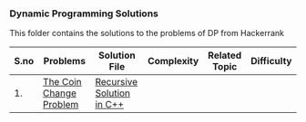 ### Dynamic Programming Solutions 

This folder contains the solutions to the problems of DP from Hackerrank 

|S.no|Problems        |Solution File                  |Complexity                   |Related Topic   | Difficulty   |
|----|----------------|-------------------------------|-----------------------------|----------------|----|
|1.  |[The Coin Change Problem](https://www.hackerrank.com/challenges/coin-change/problem?h_r=profile)|[Recursive Solution in C++](https://github.com/soumilk/HackerRank_Programs/blob/master/Dynamic%20Programming/01.%20The%20Coin%20Change%20Problem_%20Dp.cpp)|         |                  |                | 
